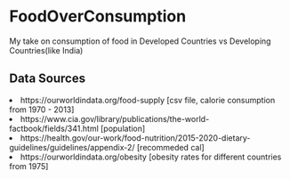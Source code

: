 # FoodOverConsumption
My take on consumption of food in Developed Countries vs Developing Countries(like India)


## Data Sources
<li>https://ourworldindata.org/food-supply [csv file, calorie consumption from 1970 - 2013]</li>
<li>https://www.cia.gov/library/publications/the-world-factbook/fields/341.html [population]</li>
<li>https://health.gov/our-work/food-nutrition/2015-2020-dietary-guidelines/guidelines/appendix-2/ [recommeded cal]</li>
<li>https://ourworldindata.org/obesity [obesity rates for different countries from 1975]</li>

